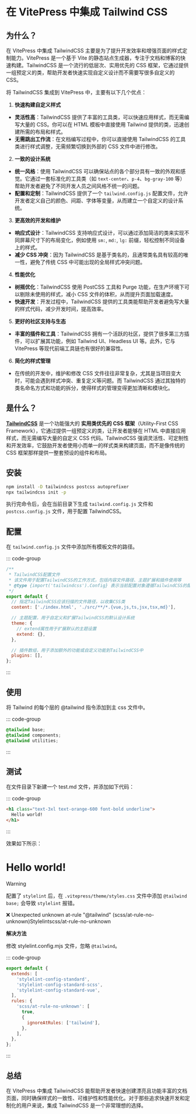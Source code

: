 # 在 VitePress 中集成 Tailwind CSS

## 为什么？

在 VitePress 中集成 TailwindCSS 主要是为了提升开发效率和增强页面的样式定制能力。VitePress 是一个基于 Vite 的静态站点生成器，专注于文档和博客的快速构建。TailwindCSS 是一个流行的低层次、实用优先的 CSS 框架，它通过提供一组预定义的类，帮助开发者快速实现自定义设计而不需要写很多自定义的 CSS。

将 TailwindCSS 集成到 VitePress 中，主要有以下几个优点：

1. **快速构建自定义样式**

- **灵活性高**：TailwindCSS 提供了丰富的工具类，可以快速应用样式，而无需编写大量的 CSS。你可以在 HTML 模板中直接使用 Tailwind 提供的类，迅速创建所需的布局和样式。
- **无需跳出工作流**：在文档编写过程中，你可以直接使用 TailwindCSS 的工具类进行样式调整，无需频繁切换到外部的 CSS 文件中进行修改。

2. **一致的设计系统**

- **统一风格**：使用 TailwindCSS 可以确保站点的各个部分具有一致的外观和感觉。它通过一套标准化的工具类（如 `text-center`、`p-4`、`bg-gray-100` 等）帮助开发者避免了不同开发人员之间风格不统一的问题。
- **配置和定制**：TailwindCSS 提供了一个 `tailwind.config.js` 配置文件，允许开发者定义自己的颜色、间距、字体等变量，从而建立一个自定义的设计系统。

3. **更高效的开发和维护**

- **响应式设计**：TailwindCSS 支持响应式设计，可以通过添加简洁的类来实现不同屏幕尺寸下的布局变化，例如使用 `sm:`, `md:`, `lg:` 前缀，轻松控制不同设备上的样式。
- **减少 CSS 冲突**：因为 TailwindCSS 是基于类名的，且通常类名具有较高的唯一性，避免了传统 CSS 中可能出现的全局样式冲突问题。

4. **性能优化**

- **树摇优化**：TailwindCSS 使用 PostCSS 工具和 Purge 功能，在生产环境下可以剔除未使用的样式，减小 CSS 文件的体积，从而提升页面加载速度。
- **快速开发**：开发过程中，TailwindCSS 提供的工具类能帮助开发者避免写大量的样式代码，减少开发时间，提高效率。

5. **更好的社区支持与生态**

- **丰富的插件和工具**：TailwindCSS 拥有一个活跃的社区，提供了很多第三方插件，可以扩展其功能，例如 Tailwind UI、Headless UI 等。此外，它与 VitePress 等现代前端工具链也有很好的兼容性。

6. **简化的样式管理**

- 在传统的开发中，维护和修改 CSS 文件往往非常复杂，尤其是当项目变大时，可能会遇到样式冲突、重复定义等问题。而 TailwindCSS 通过其独特的类名命名方式和功能的拆分，使得样式的管理变得更加清晰和模块化。

## 是什么？

**[TailwindCSS](https://tailwindcss.com/)** 是一个功能强大的 **实用类优先的 CSS 框架**（Utility-First CSS Framework），它通过提供一组预定义的类，让开发者能够在 HTML 中直接应用样式，而无需编写大量的自定义 CSS 代码。TailwindCSS 强调灵活性、可定制性和开发效率，它鼓励开发者使用小而单一的样式类来构建页面，而不是像传统的 CSS 框架那样提供一整套预设的组件和布局。

## 安装

```bash
npm install -D tailwindcss postcss autoprefixer
npx tailwindcss init -p

```

执行完命令后，会在当前目录下生成 `tailwind.config.js` 文件和 `postcss.config.js` 文件，用于配置 TailwindCSS。

## 配置

在 `tailwind.config.js` 文件中添加所有模板文件的路径。

::: code-group

```js [tailwind.config.js]
/**
 * TailwindCSS配置文件
 * 该文件用于配置TailwindCSS的工作方式，包括内容文件路径、主题扩展和插件使用等
 * @type {import('tailwindcss').Config} 表示当前配置对象遵循TailwindCSS的配置接口
 */
export default {
  // 指定TailwindCSS应该扫描的文件路径，以收集CSS类
  content: ['./index.html', './src/**/*.{vue,js,ts,jsx,tsx,md}'],

  // 主题配置，用于自定义和扩展TailwindCSS的默认设计系统
  theme: {
    // extend属性用于扩展默认的主题设置
    extend: {},
  },

  // 插件数组，用于添加额外的功能或自定义功能到TailwindCSS中
  plugins: [],
};
```

:::

## 使用

将 Tailwind 的每个层的 @tailwind 指令添加到主 css 文件中。

::: code-group

```css [.vitepress/theme/styles.css]
@tailwind base;
@tailwind components;
@tailwind utilities;
```

:::

## 测试

在文件目录下新建一个 test.md 文件，并添加如下代码：

::: code-group

```md [src/test.md]
<h1 class="text-3xl text-orange-600 font-bold underline">
  Hello world!
</h1>
```

:::

效果如下所示：

<h1 class="text-3xl text-orange-600 font-bold underline">
  Hello world!
</h1>

> [!WARNING]
> 配置了 `stylelint` 后，在 `.vitepress/theme/styles.css` 文件中添加 `@tailwind base;` 会导致 `stylelint` 报错。
>
> :x: Unexpected unknown at-rule "@tailwind" (scss/at-rule-no-unknown)Stylelintscss/at-rule-no-unknown

**解决方法**

修改 stylelint.config.mjs 文件，忽略 `@tailwind`。

::: code-group

```js [stylelint.config.mjs] {7-14}
export default {
  extends: [
    'stylelint-config-standard',
    'stylelint-config-standard-scss',
    'stylelint-config-standard-vue',
  ],
  rules: {
    'scss/at-rule-no-unknown': [
      true,
      {
        ignoreAtRules: ['tailwind'],
      },
    ],
  },
};
```

:::

## 总结

在 VitePress 中集成 TailwindCSS 能帮助开发者快速创建漂亮且功能丰富的文档页面，同时确保样式的一致性、可维护性和性能优化。对于那些追求快速开发和定制化的用户来说，集成 TailwindCSS 是一个非常理想的选择。
